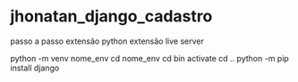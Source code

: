 # jhonatan_django_cadastro

passo a passo
extensão python
extensão live server

python -m venv nome_env
cd nome_env
cd bin
activate
cd ..
python -m pip install django